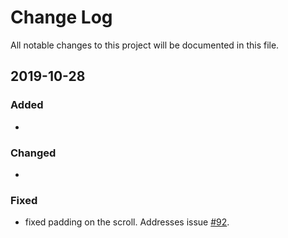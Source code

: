 # Change Log

All notable changes to this project will be documented in this file.

## 2019-10-28

### Added
-

### Changed
-

### Fixed

- fixed padding on the scroll. Addresses issue [#92](https://github.com/jbt/markdown-editor/issues/92).
